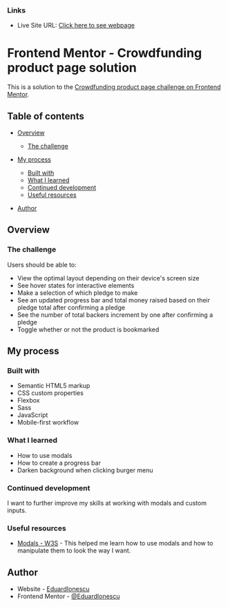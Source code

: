 ### Links

-   Live Site URL: [Click here to see webpage](https://eduardionescu.github.io/crowdfunding-product-page-main/)

# Frontend Mentor - Crowdfunding product page solution

This is a solution to the [Crowdfunding product page challenge on Frontend Mentor](https://www.frontendmentor.io/challenges/crowdfunding-product-page-7uvcZe7ZR).

## Table of contents

-   [Overview](#overview)

    -   [The challenge](#the-challenge)

-   [My process](#my-process)
    -   [Built with](#built-with)
    -   [What I learned](#what-i-learned)
    -   [Continued development](#continued-development)
    -   [Useful resources](#useful-resources)
-   [Author](#author)

## Overview

### The challenge

Users should be able to:

-   View the optimal layout depending on their device's screen size
-   See hover states for interactive elements
-   Make a selection of which pledge to make
-   See an updated progress bar and total money raised based on their pledge total after confirming a pledge
-   See the number of total backers increment by one after confirming a pledge
-   Toggle whether or not the product is bookmarked

## My process

### Built with

-   Semantic HTML5 markup
-   CSS custom properties
-   Flexbox
-   Sass
-   JavaScript
-   Mobile-first workflow

### What I learned

-   How to use modals
-   How to create a progress bar
-   Darken background when clicking burger menu

### Continued development

I want to further improve my skills at working with modals and custom inputs.

### Useful resources

-   [Modals - W3S](https://www.w3schools.com/howto/howto_css_modals.asp) - This helped me learn how to use modals and how to manipulate them to look the way I want.

## Author

-   Website - [EduardIonescu](https://ionescueduard.netlify.app)
-   Frontend Mentor - [@EduardIonescu](https://www.frontendmentor.io/profile/EduardIonescu)
